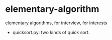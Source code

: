 # elementary-algorithm
elementary algorithms, for interview, for interests
- quicksort.py: two kinds of quick sort.
